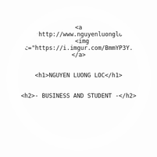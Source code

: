 <style type="text/css">
<!--
@import url(http://fonts.googleapis.com/css?family=Roboto);
body {
  padding: 200px;
  box-sizing: border-box;
  font-family: Roboto, Helvetica, Arial, serif;
  background: url(http://farm5.staticflickr.com/4180/34813900975_be65f5a553_o.jpg);
  background-size: cover;
}

header img {
  border-radius: 50%;
  margin: 20px auto;
  display: block;
  width: 200px;
  border: 5px solid #fff;
}

aside {
  border-top: 0px solid #26A69A;
  border-bottom: 0px solid #00695C;
  border-radius: 50%;
  margin: 0 auto;
  display: block;
  height: 250px;
  width: 250px;
  background: url(http://farm5.staticflickr.com/4180/34813900975_be65f5a553_o.jpg);
  background-size: cover;
  overflow: hidden;
  box-shadow: 0 0 100px 10px #fff;
  transition: all ease 0.3s;
}

aside:hover {
  border-top: 4px solid #26A69A;
  border-bottom: 4px solid #00695C;
  border-radius: 5px;
  height: 480px;
  width: 350px;
  box-shadow: 0 0 70px 10px #fff;
}

aside:hover header img {
  animation: profile_image 2000ms linear both;
  animation-delay: 0.5s;
}

header {
  text-align: center;
}

header h1 {
  position: relative;
  text-align: center;
  color: #fff;
  text-shadow: 1px 1px rgba(0, 0, 0, 0.5);
  font-size: 25px;
  line-height: 25px;
  display: inline-block;
  padding: 10px;
  transition: all ease 0.250s;
  border-top: 1px solid #fff;
  border-bottom: 1px solid #fff;
}

aside:hover header h1 {
  margin-top: 0px;
  outline: 0 solid #fff;
  border-top: 0px solid #fff;
  border-bottom: 1px solid #fff;
}

header h2 {
  text-align: center;
  color: #fff;
  text-shadow: 1px 1px rgba(0, 0, 0, 0.5);
  font-size: 17px;
  font-weight: normal;
  line-height: 0px;
  margin: 0;
}

.profile-bio {
  margin-top: 20px;
  padding: 1px 20px 10px 20px !important;
  transition: all linear 1.5s;
  color: #fff;
  font-size: 14px;
  opacity: 0;
  background: linear-gradient(to bottom, rgba(0, 0, 0, 0) 0%, rgba(0, 0, 0, 0.42) 49%, rgba(0, 0, 0, 0.61) 100%);
}

aside:hover .profile-bio {
  opacity: 1;
}

.profile-bio p:first-child {
  text-align: center;
  font-size: 16px;
}

.profile-social-links {
  position: relative;
  margin-top: -440px;
  margin-left: -100px;
  list-style-type: none;
  opacity: 0;
  transition: all ease 0.5s;
}

aside:hover .profile-social-links {
  margin-left: -30px;
  opacity: 1;
}

.profile-social-links li img {
  width: 30px;
  background: #fff;
  border-radius: 50%;
  padding: 5px;
}
/*PROFILE IMAGE ANIMATE */

@keyframes profile_image {
  0% {
    transform: matrix3d(1, 0, 0, 0, 0, 1, 0, 0, 0, 0, 1, 0, 0, 0, 0, 1);
  }
  3.4% {
    transform: matrix3d(1.032, 0, 0, 0, 0, 1.041, 0, 0, 0, 0, 1, 0, 0, 0, 0, 1);
  }
  4.7% {
    transform: matrix3d(1.045, 0, 0, 0, 0, 1.06, 0, 0, 0, 0, 1, 0, 0, 0, 0, 1);
  }
  6.81% {
    transform: matrix3d(1.066, 0, 0, 0, 0, 1.089, 0, 0, 0, 0, 1, 0, 0, 0, 0, 1);
  }
  9.41% {
    transform: matrix3d(1.088, 0, 0, 0, 0, 1.117, 0, 0, 0, 0, 1, 0, 0, 0, 0, 1);
  }
  10.21% {
    transform: matrix3d(1.094, 0, 0, 0, 0, 1.123, 0, 0, 0, 0, 1, 0, 0, 0, 0, 1);
  }
  13.61% {
    transform: matrix3d(1.112, 0, 0, 0, 0, 1.133, 0, 0, 0, 0, 1, 0, 0, 0, 0, 1);
  }
  14.11% {
    transform: matrix3d(1.114, 0, 0, 0, 0, 1.133, 0, 0, 0, 0, 1, 0, 0, 0, 0, 1);
  }
  17.52% {
    transform: matrix3d(1.121, 0, 0, 0, 0, 1.124, 0, 0, 0, 0, 1, 0, 0, 0, 0, 1);
  }
  18.72% {
    transform: matrix3d(1.121, 0, 0, 0, 0, 1.119, 0, 0, 0, 0, 1, 0, 0, 0, 0, 1);
  }
  21.32% {
    transform: matrix3d(1.12, 0, 0, 0, 0, 1.107, 0, 0, 0, 0, 1, 0, 0, 0, 0, 1);
  }
  24.32% {
    transform: matrix3d(1.115, 0, 0, 0, 0, 1.096, 0, 0, 0, 0, 1, 0, 0, 0, 0, 1);
  }
  25.23% {
    transform: matrix3d(1.113, 0, 0, 0, 0, 1.094, 0, 0, 0, 0, 1, 0, 0, 0, 0, 1);
  }
  29.03% {
    transform: matrix3d(1.106, 0, 0, 0, 0, 1.09, 0, 0, 0, 0, 1, 0, 0, 0, 0, 1);
  }
  29.93% {
    transform: matrix3d(1.105, 0, 0, 0, 0, 1.09, 0, 0, 0, 0, 1, 0, 0, 0, 0, 1);
  }
  35.54% {
    transform: matrix3d(1.098, 0, 0, 0, 0, 1.096, 0, 0, 0, 0, 1, 0, 0, 0, 0, 1);
  }
  36.74% {
    transform: matrix3d(1.097, 0, 0, 0, 0, 1.098, 0, 0, 0, 0, 1, 0, 0, 0, 0, 1);
  }
  41.04% {
    transform: matrix3d(1.096, 0, 0, 0, 0, 1.102, 0, 0, 0, 0, 1, 0, 0, 0, 0, 1);
  }
  44.44% {
    transform: matrix3d(1.097, 0, 0, 0, 0, 1.103, 0, 0, 0, 0, 1, 0, 0, 0, 0, 1);
  }
  52.15% {
    transform: matrix3d(1.099, 0, 0, 0, 0, 1.101, 0, 0, 0, 0, 1, 0, 0, 0, 0, 1);
  }
  59.86% {
    transform: matrix3d(1.101, 0, 0, 0, 0, 1.099, 0, 0, 0, 0, 1, 0, 0, 0, 0, 1);
  }
  63.26% {
    transform: matrix3d(1.101, 0, 0, 0, 0, 1.099, 0, 0, 0, 0, 1, 0, 0, 0, 0, 1);
  }
  75.28% {
    transform: matrix3d(1.1, 0, 0, 0, 0, 1.1, 0, 0, 0, 0, 1, 0, 0, 0, 0, 1);
  }
  85.49% {
    transform: matrix3d(1.1, 0, 0, 0, 0, 1.1, 0, 0, 0, 0, 1, 0, 0, 0, 0, 1);
  }
  90.69% {
    transform: matrix3d(1.1, 0, 0, 0, 0, 1.1, 0, 0, 0, 0, 1, 0, 0, 0, 0, 1);
  }
  100% {
    transform: matrix3d(1.1, 0, 0, 0, 0, 1.1, 0, 0, 0, 0, 1, 0, 0, 0, 0, 1);
  }
}
/*NAME ANIMATE */

aside:hover header h1 {
  animation: name_and_job 1500ms linear both;
  animation-delay: 0.4s;
}

@keyframes name_and_job {
  0% {
    transform: matrix3d(1, 0, 0, 0, 0, 1, 0, 0, 0, 0, 1, 0, -300, 0, 0, 1);
  }
  1.3% {
    transform: matrix3d(3.905, 0, 0, 0, 0, 1, 0, 0, 0, 0, 1, 0, -237.02, 0, 0, 1);
  }
  2.55% {
    transform: matrix3d(4.554, 0, 0, 0, 0, 1, 0, 0, 0, 0, 1, 0, -182.798, 0, 0, 1);
  }
  4.1% {
    transform: matrix3d(4.025, 0, 0, 0, 0, 1, 0, 0, 0, 0, 1, 0, -125.912, 0, 0, 1);
  }
  5.71% {
    transform: matrix3d(3.039, 0, 0, 0, 0, 1, 0, 0, 0, 0, 1, 0, -79.596, 0, 0, 1);
  }
  8.11% {
    transform: matrix3d(1.82, 0, 0, 0, 0, 1, 0, 0, 0, 0, 1, 0, -31.647, 0, 0, 1);
  }
  8.81% {
    transform: matrix3d(1.581, 0, 0, 0, 0, 1, 0, 0, 0, 0, 1, 0, -21.84, 0, 0, 1);
  }
  11.96% {
    transform: matrix3d(1.034, 0, 0, 0, 0, 1, 0, 0, 0, 0, 1, 0, 4.825, 0, 0, 1);
  }
  12.11% {
    transform: matrix3d(1.023, 0, 0, 0, 0, 1, 0, 0, 0, 0, 1, 0, 5.53, 0, 0, 1);
  }
  15.07% {
    transform: matrix3d(0.947, 0, 0, 0, 0, 1, 0, 0, 0, 0, 1, 0, 12.662, 0, 0, 1);
  }
  16.12% {
    transform: matrix3d(0.951, 0, 0, 0, 0, 1, 0, 0, 0, 0, 1, 0, 13.007, 0, 0, 1);
  }
  27.23% {
    transform: matrix3d(1.001, 0, 0, 0, 0, 1, 0, 0, 0, 0, 1, 0, 2.352, 0, 0, 1);
  }
  27.58% {
    transform: matrix3d(1.001, 0, 0, 0, 0, 1, 0, 0, 0, 0, 1, 0, 2.121, 0, 0, 1);
  }
  38.34% {
    transform: matrix3d(1, 0, 0, 0, 0, 1, 0, 0, 0, 0, 1, 0, -0.311, 0, 0, 1);
  }
  40.09% {
    transform: matrix3d(1, 0, 0, 0, 0, 1, 0, 0, 0, 0, 1, 0, -0.291, 0, 0, 1);
  }
  50% {
    transform: matrix3d(1, 0, 0, 0, 0, 1, 0, 0, 0, 0, 1, 0, -0.048, 0, 0, 1);
  }
  60.56% {
    transform: matrix3d(1, 0, 0, 0, 0, 1, 0, 0, 0, 0, 1, 0, 0.007, 0, 0, 1);
  }
  82.78% {
    transform: matrix3d(1, 0, 0, 0, 0, 1, 0, 0, 0, 0, 1, 0, 0, 0, 0, 1);
  }
  100% {
    transform: matrix3d(1, 0, 0, 0, 0, 1, 0, 0, 0, 0, 1, 0, 0, 0, 0, 1);
  }
}

aside:hover ul li:first-child {
  animation: social_animation 2000ms ease-in-out both;
  animation-delay: 0.75s;
}

aside:hover ul li:nth-child(2) {
  animation: social_animation 2000ms ease-in-out both;
  animation-delay: 1s;
}

aside:hover ul li:nth-child(3) {
  animation: social_animation 2000ms ease-in-out both;
  animation-delay: 1.25s;
}

@keyframes social_animation {
  0% {
    transform: matrix3d(1, 0, 0, 0, 0, 1, 0, 0, 0, 0, 1, 0, -300, 0, 0, 1);
  }
  1.3% {
    transform: matrix3d(3.905, 0, 0, 0, 0, 1, 0, 0, 0, 0, 1, 0, -237.02, 0, 0, 1);
  }
  2.55% {
    transform: matrix3d(4.554, 0, 0, 0, 0, 1, 0, 0, 0, 0, 1, 0, -182.798, 0, 0, 1);
  }
  4.1% {
    transform: matrix3d(4.025, 0, 0, 0, 0, 1, 0, 0, 0, 0, 1, 0, -125.912, 0, 0, 1);
  }
  5.71% {
    transform: matrix3d(3.039, 0, 0, 0, 0, 1, 0, 0, 0, 0, 1, 0, -79.596, 0, 0, 1);
  }
  8.11% {
    transform: matrix3d(1.82, 0, 0, 0, 0, 1, 0, 0, 0, 0, 1, 0, -31.647, 0, 0, 1);
  }
  8.81% {
    transform: matrix3d(1.581, 0, 0, 0, 0, 1, 0, 0, 0, 0, 1, 0, -21.84, 0, 0, 1);
  }
  11.96% {
    transform: matrix3d(1.034, 0, 0, 0, 0, 1, 0, 0, 0, 0, 1, 0, 4.825, 0, 0, 1);
  }
  12.11% {
    transform: matrix3d(1.023, 0, 0, 0, 0, 1, 0, 0, 0, 0, 1, 0, 5.53, 0, 0, 1);
  }
  15.07% {
    transform: matrix3d(0.947, 0, 0, 0, 0, 1, 0, 0, 0, 0, 1, 0, 12.662, 0, 0, 1);
  }
  16.12% {
    transform: matrix3d(0.951, 0, 0, 0, 0, 1, 0, 0, 0, 0, 1, 0, 13.007, 0, 0, 1);
  }
  27.23% {
    transform: matrix3d(1.001, 0, 0, 0, 0, 1, 0, 0, 0, 0, 1, 0, 2.352, 0, 0, 1);
  }
  27.58% {
    transform: matrix3d(1.001, 0, 0, 0, 0, 1, 0, 0, 0, 0, 1, 0, 2.121, 0, 0, 1);
  }
  38.34% {
    transform: matrix3d(1, 0, 0, 0, 0, 1, 0, 0, 0, 0, 1, 0, -0.311, 0, 0, 1);
  }
  40.09% {
    transform: matrix3d(1, 0, 0, 0, 0, 1, 0, 0, 0, 0, 1, 0, -0.291, 0, 0, 1);
  }
  50% {
    transform: matrix3d(1, 0, 0, 0, 0, 1, 0, 0, 0, 0, 1, 0, -0.048, 0, 0, 1);
  }
  60.56% {
    transform: matrix3d(1, 0, 0, 0, 0, 1, 0, 0, 0, 0, 1, 0, 0.007, 0, 0, 1);
  }
  82.78% {
    transform: matrix3d(1, 0, 0, 0, 0, 1, 0, 0, 0, 0, 1, 0, 0, 0, 0, 1);
  }
  100% {
    transform: matrix3d(1, 0, 0, 0, 0, 1, 0, 0, 0, 0, 1, 0, 0, 0, 0, 1);
  }
}
</style>

<aside class="profile-card">

  <header>

    
    <a href="http://www.nguyenluongloc.com">
      <img src="https://i.imgur.com/BmmYP3Y.jpg">
    </a>

    
    <h1>NGUYEN LUONG LOC</h1>

    
    <h2>- BUSINESS AND STUDENT -</h2>

  </header>

  
  <div class="profile-bio">

    <p> WELCOME </p>
    <p> Toi kinh doanh ca rong huyet long cao cap nhap tu Indonesia chinh ngach.
      <br />Toi la cuu sinh vien truong Miphi Russia, dang la sinh vien truong FPT Da Nang.</p>

  </div>

  
  <ul class="profile-social-links">

    
    <li>
      <a href="https://www.instagram.com/?hl=ru">
        <img src="https://i.imgur.com/nnUAptz.jpg">
      </a>
    </li>

    
    <li>
      <a href="http://facebook.com">
        <img src="http://farm5.staticflickr.com/4221/34651248062_73641b1a80_o.png">
      </a>
    </li>

    
    <li>
      <a href="https://vk.com/id338328735">
        <img src="https://i.imgur.com/furzBoL.jpg">
      </a>
    </li>

  </ul>

</aside>
